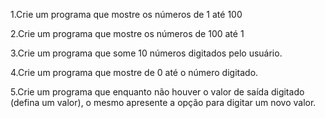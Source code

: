 1.Crie um programa que mostre os números de 1 até 100

2.Crie um programa que mostre os números de 100  até 1

3.Crie um programa que some 10 números digitados pelo usuário.

4.Crie um programa que mostre de 0 até o número digitado.

5.Crie um programa que enquanto não houver o valor de saída digitado (defina um valor), o mesmo apresente a opção para digitar um novo valor.

